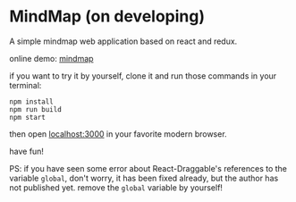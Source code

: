 # MindMap (on developing)

A simple mindmap web application based on react and redux.

online demo: [mindmap](http://54.162.29.138:3000/)

if you want to try it by yourself, clone it and run those commands in your terminal:

```
npm install
npm run build
npm start
```

then open [localhost:3000](http://localhost:3000/) in your favorite modern browser.

have fun!

PS: if you have seen some error about React-Draggable's references to the variable `global`, don't worry, it has been fixed already, but the author has
not published yet. remove the `global` variable by yourself!